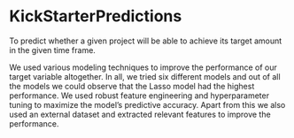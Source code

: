 # KickStarterPredictions
To predict whether a given project will be able to achieve its target amount in the given time frame.

We used various modeling techniques to improve the performance of our target variable altogether. In all, we tried six different models and out of all the models we could observe that the Lasso model had the highest performance. We used robust feature engineering and hyperparameter tuning to maximize the model’s predictive accuracy. Apart from this we also used an external dataset and extracted relevant features to improve the performance.
